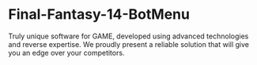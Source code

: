 # Final-Fantasy-14-BotMenu
Truly unique software for GAME, developed using advanced technologies and reverse expertise. We proudly present a reliable solution that will give you an edge over your competitors.
